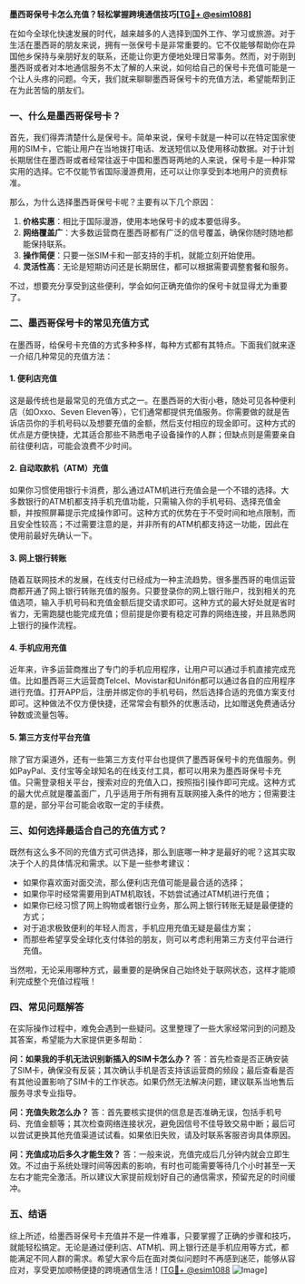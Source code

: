 **墨西哥保号卡怎么充值？轻松掌握跨境通信技巧[[TG💪+ @esim1088](https://t.me/s/esim1088)]**

在如今全球化快速发展的时代，越来越多的人选择到国外工作、学习或旅游。对于生活在墨西哥的朋友来说，拥有一张保号卡是非常重要的。它不仅能够帮助你在异国他乡保持与亲朋好友的联系，还能让你更方便地处理日常事务。然而，对于刚到墨西哥或者对本地通信服务不太了解的人来说，如何给自己的保号卡充值可能是一个让人头疼的问题。今天，我们就来聊聊墨西哥保号卡的充值方法，希望能帮到正在为此苦恼的朋友们。

### 一、什么是墨西哥保号卡？

首先，我们得弄清楚什么是保号卡。简单来说，保号卡就是一种可以在特定国家使用的SIM卡，它能让用户在当地拨打电话、发送短信以及使用移动数据。对于计划长期居住在墨西哥或者经常往返于中国和墨西哥两地的人来说，保号卡是一种非常实用的选择。它不仅能节省国际漫游费用，还可以让你享受到本地用户的资费标准。

那么，为什么选择墨西哥保号卡呢？主要有以下几个原因：

1. **价格实惠**：相比于国际漫游，使用本地保号卡的成本要低得多。
2. **网络覆盖广**：大多数运营商在墨西哥都有广泛的信号覆盖，确保你随时随地都能保持联系。
3. **操作简便**：只要一张SIM卡和一部支持的手机，就能立刻开始使用。
4. **灵活性高**：无论是短期访问还是长期居住，都可以根据需要调整套餐和服务。

不过，想要充分享受到这些便利，学会如何正确充值你的保号卡就显得尤为重要了。

### 二、墨西哥保号卡的常见充值方式

在墨西哥，给保号卡充值的方式多种多样，每种方式都有其特点。下面我们就来逐一介绍几种常见的充值方法：

#### 1. **便利店充值**

这是最传统也是最常见的充值方式之一。在墨西哥的大街小巷，随处可见各种便利店（如Oxxo、Seven Eleven等），它们通常都提供充值服务。你需要做的就是告诉店员你的手机号码以及想要充值的金额，然后支付相应的现金即可。这种方式的优点是方便快捷，尤其适合那些不熟悉电子设备操作的人群；但缺点则是需要亲自前往便利店，可能会浪费不少时间。

#### 2. **自动取款机（ATM）充值**

如果你习惯使用银行卡消费，那么通过ATM机进行充值会是一个不错的选择。大多数银行的ATM机都支持手机充值功能，只需输入你的手机号码、选择充值金额，并按照屏幕提示完成操作即可。这种方式的优势在于不受时间和地点限制，而且安全性较高；不过需要注意的是，并非所有的ATM机都支持这一功能，因此在使用前最好先确认一下。

#### 3. **网上银行转账**

随着互联网技术的发展，在线支付已经成为一种主流趋势。很多墨西哥的电信运营商都开通了网上银行转账充值的服务。只要登录你的网上银行账户，找到相关的充值选项，输入手机号码和充值金额后提交请求即可。这种方式的最大好处就是省时省力，无需跑腿也能完成充值；但前提是你要有稳定可靠的网络连接，并且熟悉网上银行的操作流程。

#### 4. **手机应用充值**

近年来，许多运营商推出了专门的手机应用程序，让用户可以通过手机直接完成充值。比如墨西哥三大运营商Telcel、Movistar和Unifón都可以通过各自的应用程序进行充值。打开APP后，注册并绑定你的手机号码，然后选择合适的充值方案支付即可。这种做法不仅方便快捷，还常常会有额外的优惠活动，比如赠送免费通话分钟数或流量包等。

#### 5. **第三方支付平台充值**

除了官方渠道外，还有一些第三方支付平台也提供了墨西哥保号卡的充值服务。例如PayPal、支付宝等全球知名的在线支付工具，都可以用来为墨西哥保号卡充值。只需登录相关平台，搜索对应的充值入口，按照指引操作即可完成。这种方式的最大优点就是覆盖面广，几乎适用于所有拥有互联网接入条件的地方；但需要注意的是，部分平台可能会收取一定的手续费。

### 三、如何选择最适合自己的充值方式？

既然有这么多不同的充值方式可供选择，那么到底哪一种才是最好的呢？这其实取决于个人的具体情况和需求。以下是一些参考建议：

- 如果你喜欢面对面交流，那么便利店充值可能是最合适的选择；
- 如果你平时经常需要用到ATM机取钱，不妨尝试通过ATM机进行充值；
- 如果你已经习惯了网上购物或者银行业务，那么网上银行转账无疑是最便捷的方式；
- 对于追求极致便利的年轻人而言，手机应用充值无疑是最佳方案；
- 而那些希望享受全球化支付体验的朋友，则可以考虑利用第三方支付平台进行充值。

当然啦，无论采用哪种方式，最重要的是确保自己始终处于联网状态，这样才能顺利完成整个充值过程哦！

### 四、常见问题解答

在实际操作过程中，难免会遇到一些疑问。这里整理了一些大家经常问到的问题及其答案，希望能为大家提供更多帮助：

**问：如果我的手机无法识别新插入的SIM卡怎么办？**
答：首先检查是否正确安装了SIM卡，确保没有反装；其次确认手机是否支持该运营商的频段；最后查看是否有其他设置影响了SIM卡的工作状态。如果仍然无法解决问题，建议联系当地售后服务寻求专业指导。

**问：充值失败怎么办？**
答：首先要核实提供的信息是否准确无误，包括手机号码、充值金额等；其次检查网络连接状况，避免因信号不佳导致交易中断；最后可以尝试更换其他充值渠道试试看。如果依旧失败，请及时联系客服咨询具体原因。

**问：充值成功后多久才能生效？**
答：一般来说，充值完成后几分钟内就会立即生效。不过由于系统处理时间等因素的影响，有时也可能需要等待几个小时甚至一天左右才能完全激活。所以建议大家提前规划好自己的通信需求，预留充足的时间缓冲。

### 五、结语

综上所述，给墨西哥保号卡充值并不是一件难事，只要掌握了正确的步骤和技巧，就能轻松搞定。无论是通过便利店、ATM机、网上银行还是手机应用等方式，都能满足不同人群的需求。希望大家今后在面对类似问题时不再感到迷茫，能够从容应对，享受更加顺畅便捷的跨境通信生活！[[TG💪+ @esim1088](https://t.me/s/esim1088) ![Image](https://i.postimg.cc/4NQfJmqS/Snipaste-2025-05-13-00-14-12.png)]